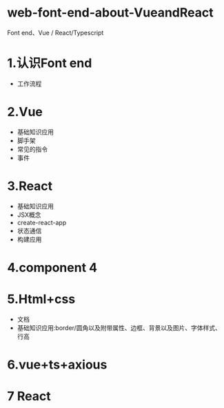 # web-font-end-about-VueandReact
Font end、Vue / React/Typescript

# 1.认识Font end
- 工作流程
# 2.Vue
- 基础知识应用
- 脚手架
- 常见的指令
- 事件

# 3.React
- 基础知识应用
- JSX概念
- create-react-app
- 状态通信
- 构建应用

# 4.component 4

# 5.Html+css
- 文档
- 基础知识应用:border/圆角以及附带属性、边框、背景以及图片、字体样式、行高

#  6.vue+ts+axious
# 7 React

